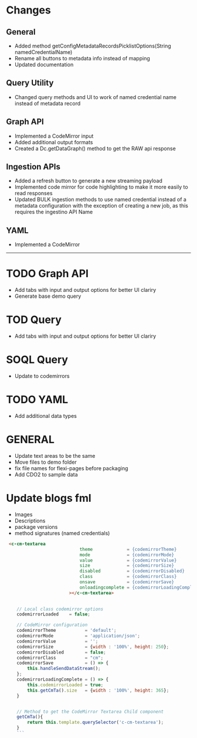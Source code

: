 # Changes
## General
- Added method getConfigMetadataRecordsPicklistOptions(String namedCredentialName)
- Rename all buttons to metadata info instead of mapping
- Updated documentation

## Query Utility
- Changed query methods and UI to work of named credential name instead of metadata record

## Graph API 
- Implemented a CodeMirror input
- Added additional output formats
- Created a Dc.getDataGraph() method to get the RAW api response

## Ingestion APIs
- Added a refresh button to generate a new streaming payload
- Implemented code mirror for code highlighting to make it more easily to read responses
- Updated BULK ingestion methods to use named credential instead of a metadata configuration with the exception of creating a new job, as this requires the ingestino API Name

## YAML
- Implemented a CodeMirror


-----------------------------------------------------------------------
# TODO Graph API
- Add tabs with input and output options for better UI clariry
- Generate base demo query

# TOD Query
- Add tabs with input and output options for better UI clariry

# SOQL Query
- Update to codemirrors

# TODO YAML
- Add additional data types

# GENERAL
- Update text areas to be the same
- Move files to demo folder
- fix file names for flexi-pages before packaging
- Add CDO2 to sample data

# Update blogs fml
- Images
- Descriptions
- package versions
- method signatures (named credentials)










```html
 <c-cm-textarea
                            theme             = {codemirrorTheme}
                            mode              = {codemirrorMode} 
                            value             = {codemirrorValue} 
                            size              = {codemirrorSize}
                            disabled          = {codemirrorDisabled}
                            class             = {codemirrorClass}
                            onsave            = {codemirrorSave}
                            onloadingcomplete = {codemirrorLoadingComplete}
                        ></c-cm-textarea>
```
```javascript
    
    // Local class codemirror options
    codemirrorLoaded	= false;

    // CodeMirror configuration
    codemirrorTheme	    	  = 'default';
    codemirrorMode	    	  = 'application/json';
    codemirrorValue	    	  = '';
    codemirrorSize	      	  = {width : '100%', height: 250};
    codemirrorDisabled        = false;
    codemirrorClass           = "cm";
    codemirrorSave            = () => {
        this.handleSendDataStream();
    };
    codemirrorLoadingComplete = () => {
        this.codemirrorLoaded = true;
        this.getCmTa().size   = {width : '100%', height: 365};
    }


    // Method to get the CodeMirror Textarea Child component
    getCmTa(){
        return this.template.querySelector('c-cm-textarea');
    }
    ```
